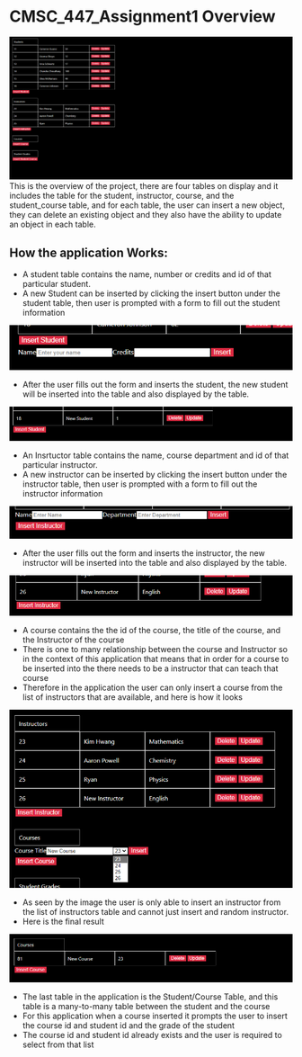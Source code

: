 # CMSC_447_Assignment1 Overview
![App Overveiw](images/App-Overview.PNG)
This is the overview of the project, there are four tables on display and it includes the table for the student, instructor, course, and the student_course table, and for each table, the user can insert a new object, they can delete an existing object and they also have the ability to update an object in each table.
## How the application Works:
* A student table contains the name, number or credits and id of that particular student.
* A new Student can be inserted by clicking the insert button under the student table, then user is prompted with a form to fill out the student information


![Insert-Student](images/Insert-Student.PNG)

* After the user fills out the form and inserts the student, the new student will be inserted into the table and also displayed by the table.

![Student-Inserted](images/Student-Inserted.PNG)


* An Insrtuctor table contains the name, course department and id of that particular instructor.
* A new instructor can be inserted by clicking the insert button under the instructor table, then user is prompted with a form to fill out the instructor information


![Insert-Instructor](images/Insert-Instructor.PNG)

* After the user fills out the form and inserts the instructor, the new instructor will be inserted into the table and also displayed by the table.

![Instructor-Inserted](images/Instructor-Inserted.PNG)

* A course contains the the id of the course, the title of the course, and the Instructor of the course
* There is one to many relationship between the course and Instructor so in the context of this application that means that in order for a course to be inserted into the there needs to be a instructor that can teach that course
* Therefore in the application the user can only insert a course from the list of instructors that are available, and here is how it looks

![Insert-Course](images/Insert-Course.png)

* As seen by the image the user is only able to insert an instructor from the list of instructors table and cannot just insert and random instructor.
* Here is the final result

![Course-Inserted](images/Course-Inserted.PNG)

* The last table in the application is the Student/Course Table, and this table is a many-to-many table between the student and the course
* For this application when a course inserted it prompts the user to insert the course id and student id and the grade of the student 
* The course id and student id already exists and the user is required to select from that list




